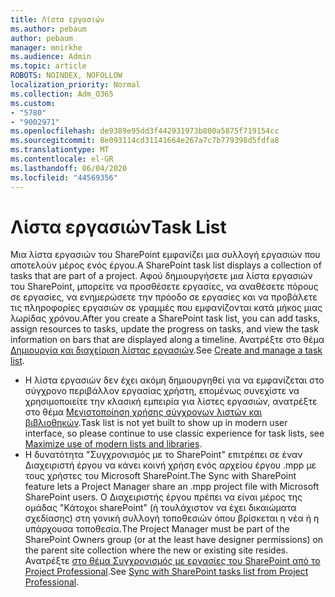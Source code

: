 ```yaml
---
title: Λίστα εργασιών
ms.author: pebaum
author: pebaum
manager: mnirkhe
ms.audience: Admin
ms.topic: article
ROBOTS: NOINDEX, NOFOLLOW
localization_priority: Normal
ms.collection: Adm_O365
ms.custom:
- "5780"
- "9002971"
ms.openlocfilehash: de9389e95dd3f442931973b800a5875f719154cc
ms.sourcegitcommit: 8e093114cd31141664e267a7c7b779398d5fdfa8
ms.translationtype: MT
ms.contentlocale: el-GR
ms.lasthandoff: 06/04/2020
ms.locfileid: "44569356"
---
```

# <a name="task-list"></a><span data-ttu-id="cd395-102">Λίστα εργασιών</span><span class="sxs-lookup"><span data-stu-id="cd395-102">Task List</span></span>

<span data-ttu-id="cd395-103">Μια λίστα εργασιών του SharePoint εμφανίζει μια συλλογή εργασιών που αποτελούν μέρος ενός έργου.</span><span class="sxs-lookup"><span data-stu-id="cd395-103">A SharePoint task list displays a collection of tasks that are part of a project.</span></span> <span data-ttu-id="cd395-104">Αφού δημιουργήσετε μια λίστα εργασιών του SharePoint, μπορείτε να προσθέσετε εργασίες, να αναθέσετε πόρους σε εργασίες, να ενημερώσετε την πρόοδο σε εργασίες και να προβάλετε τις πληροφορίες εργασιών σε γραμμές που εμφανίζονται κατά μήκος μιας λωρίδας χρόνου.</span><span class="sxs-lookup"><span data-stu-id="cd395-104">After you create a SharePoint task list, you can add tasks, assign resources to tasks, update the progress on tasks, and view the task information on bars that are displayed along a timeline.</span></span> <span data-ttu-id="cd395-105">Ανατρέξτε στο θέμα [Δημιουργία και διαχείριση λίστας εργασιών](https://support.microsoft.com/office/466ad207-46fd-4c77-9af1-41bc23cec21a).</span><span class="sxs-lookup"><span data-stu-id="cd395-105">See [Create and manage a task list](https://support.microsoft.com/office/466ad207-46fd-4c77-9af1-41bc23cec21a).</span></span>  

-   <span data-ttu-id="cd395-106">Η λίστα εργασιών δεν έχει ακόμη δημιουργηθεί για να εμφανίζεται στο σύγχρονο περιβάλλον εργασίας χρήστη, επομένως συνεχίστε να χρησιμοποιείτε την κλασική εμπειρία για λίστες εργασιών, ανατρέξτε στο θέμα [Μεγιστοποίηση χρήσης σύγχρονων λιστών και βιβλιοθηκών](https://docs.microsoft.com/sharepoint/dev/transform/modernize-userinterface-lists-and-libraries).</span><span class="sxs-lookup"><span data-stu-id="cd395-106">Task list is not yet built to show up in modern user interface, so please continue to use classic experience for task lists, see [Maximize use of modern lists and libraries](https://docs.microsoft.com/sharepoint/dev/transform/modernize-userinterface-lists-and-libraries).</span></span>
-   <span data-ttu-id="cd395-107">Η δυνατότητα "Συγχρονισμός με το SharePoint" επιτρέπει σε έναν Διαχειριστή έργου να κάνει κοινή χρήση ενός αρχείου έργου .mpp με τους χρήστες του Microsoft SharePoint.</span><span class="sxs-lookup"><span data-stu-id="cd395-107">The Sync with SharePoint feature lets a Project Manager share an .mpp project file with Microsoft SharePoint users.</span></span> <span data-ttu-id="cd395-108">Ο Διαχειριστής έργου πρέπει να είναι μέρος της ομάδας "Κάτοχοι sharePoint" (ή τουλάχιστον να έχει δικαιώματα σχεδίασης) στη γονική συλλογή τοποθεσιών όπου βρίσκεται η νέα ή η υπάρχουσα τοποθεσία.</span><span class="sxs-lookup"><span data-stu-id="cd395-108">The Project Manager must be part of the SharePoint Owners group (or at the least have designer permissions) on the parent site collection where the new or existing site resides.</span></span> <span data-ttu-id="cd395-109">Ανατρέξτε [στο θέμα Συγχρονισμός με εργασίες του SharePoint από το Project Professional](https://docs.microsoft.com/office/troubleshoot/project/sync-with-tasks-from-project).</span><span class="sxs-lookup"><span data-stu-id="cd395-109">See [Sync with SharePoint tasks list from Project Professional](https://docs.microsoft.com/office/troubleshoot/project/sync-with-tasks-from-project).</span></span>